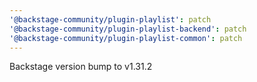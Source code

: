 ```yaml
---
'@backstage-community/plugin-playlist': patch
'@backstage-community/plugin-playlist-backend': patch
'@backstage-community/plugin-playlist-common': patch
---
```


Backstage version bump to v1.31.2

